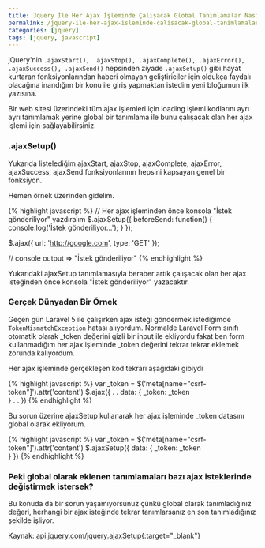 ```yaml
---
title: Jquery İle Her Ajax İşleminde Çalışacak Global Tanımlamalar Nasıl Yapılır?
permalink: /jquery-ile-her-ajax-isleminde-calisacak-global-tanimlamalar-nasil-yapilir
categories: [jquery]
tags: [jquery, javascript]
---
```


jQuery'nin ```.ajaxStart(), .ajaxStop(), .ajaxComplete(), .ajaxError(), .ajaxSuccess(), .ajaxSend()``` hepsinden ziyade ```.ajaxSetup()``` gibi hayat kurtaran fonksiyonlarından haberi olmayan geliştiriciler için oldukça faydalı olacağına inandığım bir konu ile giriş yapmaktan istedim yeni bloğumun ilk yazısına.

Bir web sitesi üzerindeki tüm ajax işlemleri için loading işlemi kodlarını ayrı ayrı tanımlamak yerine global bir tanımlama ile bunu çalışacak olan her ajax işlemi için sağlayabilirsiniz.

### .ajaxSetup()
Yukarıda listelediğim ajaxStart, ajaxStop, ajaxComplete, ajaxError, ajaxSuccess, ajaxSend fonksiyonlarının hepsini kapsayan genel bir fonksiyon.

Hemen örnek üzerinden gidelim.

{% highlight javascript %}
// Her ajax işleminden önce konsola "İstek gönderiliyor" yazdıralım
$.ajaxSetup({
  beforeSend: function() {
    console.log('İstek gönderiliyor...');
  }
});

$.ajax({
  url: 'http://google.com',
  type: 'GET'
});

// console output => "İstek gönderiliyor"
{% endhighlight %}

Yukarıdaki ajaxSetup tanımlamasıyla beraber artık çalışacak olan her ajax isteğinden önce konsola "İstek gönderiliyor" yazacaktır.

### Gerçek Dünyadan Bir Örnek

Geçen gün Laravel 5 ile çalışırken ajax isteği göndermek istediğimde ```TokenMismatchException``` hatası alıyordum. Normalde Laravel Form sınıfı otomatik olarak _token değerini gizli bir input ile ekliyordu fakat ben form kullanmadığım her ajax işleminde _token değerini tekrar tekrar eklemek zorunda kalıyordum. 

Her ajax işleminde gerçekleşen kod tekrarı aşağıdaki gibiydi

{% highlight javascript %}
var _token = $('meta[name="csrf-token"]').attr('content')
$.ajax({
  .
  .
  data: {
    _token: _token	
  }
  .
  .
})
{% endhighlight %}

Bu sorun üzerine ajaxSetup kullanarak her ajax işleminde _token datasını global olarak ekliyorum.

{% highlight javascript %}
var _token = $('meta[name="csrf-token"]').attr('content')
$.ajaxSetup({
  data: {
    _token: _token	
  }
})
{% endhighlight %}

### Peki global olarak eklenen tanımlamaları bazı ajax isteklerinde değiştirmek istersek?

Bu konuda da bir sorun yaşamıyorsunuz çünkü global olarak tanımladığınız değeri, herhangi bir ajax isteğinde tekrar tanımlarsanız en son tanımladığınız şekilde işliyor.

Kaynak: [api.jquery.com/jquery.ajaxSetup](https://api.jquery.com/jquery.ajaxsetup/){:target="_blank"}